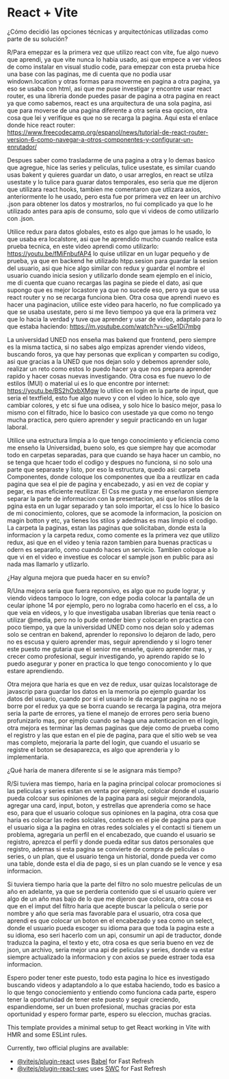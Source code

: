 # React + Vite

¿Cómo decidió las opciones técnicas y arquitectónicas utilizadas como parte de su solución?

 R/Para emepzar es la primera vez que utilizo react con vite, fue algo nuevo que aprendi, ya que vite nunca lo habia usado,
 asi que empece a ver videos de como instalar en visual studio code, para emepzar con esta prueba hice una base con las paginas, me di cuenta que no podia usar windown.location y otras formas para moverme
 en pagina a otra pagina, ya eso se usaba con html, asi que me puse investigar y encontre usar react router, es una libreria
 donde puedes pasar de pagina a otra pagina en react ya que como sabemos, react es una arquitectura de una sola pagina,
 asi que para moverse de una pagina diferente a otra seria esa opcion, otra cosa que lei y verifique es que no se recarga la pagina.
 Aqui esta el enlace donde hice react router: https://www.freecodecamp.org/espanol/news/tutorial-de-react-router-version-6-como-navegar-a-otros-componentes-y-configurar-un-enrutador/
 
Despues saber como trasladarme de una pagina a otra y lo demas basico que agregue, hice las series y peliculas, tulice usestate, es similar cuando usas bakent y quieres guardar un dato, o usar arreglos, en react se utilza usestate y lo tulice para guarar datos temporales, eso seria que me dijeron que utilizara react hooks, tambien me comentaron que utlizara axios, anteriormente lo he usado, pero esta fue por primera vez en leer un archivo .json para obtener los datos y mostrarlos, no fui complicado ya que lo he utilizado antes para apis de consumo, solo que vi videos de como utilizarlo con .json.

Utilice redux para datos globales, esto es algo que jamas lo he usado, lo que usaba era localstore, asi que he aprendido mucho cuando realice esta prueba tecnica, en este video aprendi como utilizarlo: https://youtu.be/fMiFnbufAP4 lo quise utilizar en un lugar pequeño y de prueba, ya que en backend he utilizado htpp.sesion para guardar la sesion del usuario, asi que hice algo similar con redux y guardar el nombre el usuario cuando inicia sesion y utilizarlo donde seam ejemplo en el inicio, me di cuenta que cuano recargas las pagina se piede el dato, asi que supongo que es mejor locastore ya que no sucede eso, pero ya que se usa react router y no se recarga funciona bien. Otra cosa que aprendi nuevo es hacer una paginacion, utilice este video para hacerlo, no fue complicado ya que se usaba usestate, pero si me llevo tiempoo ya que era la primera vez que lo hacia la verdad y tuve que aprender y usar de video, adaptalo para lo que estaba haciendo: https://m.youtube.com/watch?v=-uSe1Di7mbg 

La universidad UNED nos enseña mas bakend que frontend, pero siempre es la misma tactica, si no sabes algo empizas aprender viendo videos, buscando foros, ya que hay personas que explican y comparten su codigo, asi que gracias a la UNED que nos dejan solo y debemos aprender solo, realizar un reto como estos lo puedo hacer ya que nos prepara aprender rapido y hacer cosas nuevas investigando. Otra cosa es fue nuevo lo de estilos (MUI) o material ui es lo que encontre por internet: https://youtu.be/BS2hOxbXMgw lo utilice en login en la parte de input, que seria el textfield, esto fue algo nuevo y con el video lo hice, solo qye cambiar colores, y etc si fue una odisea, y solo hice lo basico mejor, pasa lo mismo con el filtrado, hice lo basico con usestade ya que como no tengo mucha practica, pero quiero aprender y seguir practicando en un lugar laboral.

Utilice una estructura limpia a lo que tengo conocimiento y eficiencia como me enseño la Universidad, bueno solo, es que siempre hay que acomodar todo en carpetas separadas, para que cuando se haya hacer un cambio, no se tenga que hcaer todo el codigo y despues no funciona, si no solo una parte que separaste y listo, por eso la estructura, quedo asi: carpeta Componentes, donde coloque los componentes que iba a reutlizar en cada pagina que sea el pie de pagina y encabezado, y asi en vez de copiar y pegar, es mas eficiente reutilizar. El Css me gusta y me enseñaron siempre separar la parte de informacion con la presentacion, asi que los stilos de la pgina esta en un lugar separado y tan solo importar, el css lo hice lo basico de mi conocimiento, colores, que se acomode la informacion, la posicion on magin botton y etc, ya tienes los stilos y adedmas es mas limpio el codigo. La carpeta la paginas, estan las paginas que solicitaban, donde esta la informacion y la carpeta redux, como comente es la primera vez que utilizo redux, asi que en el video y tenia razon tambien para buenas practicas u odern es separarlo, como cuando haces un servicio. Tambien coloque a lo que vi en el video e investiue es colocar el sample json en public para asi nada mas llamarlo y utlizarlo.

¿Hay alguna mejora que pueda hacer en su envío? 

R/Una mejora seria que fuera reponsivo, es algo que no pude lograr, y viendo videos tampoco lo logre, con edge podia colocar la pantalla de un ceular iphone 14 por ejemplo, pero no lograba como hacerlo en el css, a lo que veia en videos, y lo que investigaba usaban librerias que tenia react o utilizar @media, pero no lo pude enteder bien y colocarlo en practica con poco tiempo, ya que la universidad UNED como nos dejan solo y ademas solo se centran en bakend, aprender lo reponsivo lo dejaron de lado, pero no es escusa y quiero aprender mas, seguir aprendiendo y si logro tener este puesto me gutaria que el senior me enseñe, quiero aprender mas, y crecer como profesional, seguir investigando, yo aprendo rapido se lo puedo asegurar y poner en practica lo que tengo conocomiento y lo que estare aprendiendo.

Otra mejora que haria es que en vez de redux, usar quizas localstorage de javascrip para guardar los datos en la memoria po ejemplo guardar los datos del usuario, cuando por si el usuario le da recargar pagina no se borre por el redux ya que se borra cuando se recarga la pagina, otra mejora seria la parte de errores, ya tiene el manejo de errores pero seria bueno profunizarlo mas, por ejmplo cuando se haga una autenticacion en el login, otra mejora es terminar las demas paginas que deje como de prueba como el registro y las que estan en el pie de pagina, para que el sitio web se vea mas completo, mejoraria la parte del login, que cuando el usuario se registre el boton se desaparezca, es algo que aprenderia y lo implementaria.

¿Qué haría de manera diferente si se le asignara más tiempo?

R/Si tuviera mas tiempo, haria en la pagina principal colocar promociones si las peliculas y series estan en venta por ejemplo, cololcar donde el usuario pueda colcoar sus opiniones de la pagina para asi seguir mejorandola, agregar una card, input, boton, y estrellas que aprenderia como se hace eso, para que el usuario coloque sus opiniones en la pagina, otra cosa que haria es colocar las redes solciales, contacto en el pie de pagina para que el usuario siga a la pagina en otras redes solciales y el contacti si tienem un problema, agregaria un perfil en el encabezado, que cuando el usuario se registro, aprezca el perfil y donde pueda editar sus datos personales que registro, ademas si esta pagina se convierte de compra de peliculas o series, o un plan, que el usuario tenga un historial, donde pueda ver como una table, donde esta el dia de pago, si es un plan cuando se le vence y esa informacion.

Si tuviera tiempo haria que la parte del filtro no solo muestre peliculas de un año en adelante, ya que se perderia contenido que si el usuario quiere ver algo de un año mas bajo de lo que me dijeron que colocara, otra cosa es que en el imput del filtro haria que acepte buscar la pelicula o serie por nombre y año que seria mas favorable para el usuario, otra cosa que aprendi es que colocar un boton en el encabezado y sea como un select, donde el usuario pueda escoger su idioma para que toda la pagina este a su idioma, eso seri hacerlo com un api, consumir un api de traductor, donde traduzca la pagina, el texto y etc, otra cosa es que seria bueno en vez de json, un archivo, seria mejor una api de peliculas y series, donde va estar siempre actualizado la informacion y con axios se puede estraer toda esa informacion. 

Espero poder tener este puesto, todo esta pagina lo hice es investigado buscando videos y adaptandolo a lo que estaba haciendo, todo es basico a lo que tengo conociemiento y entiendo como funciona cada parte, espero tener la oportunidad de tener este puesto y seguir creciendo, espandiendome, ser un buen profesional, muchas gracias por esta oportunidad y espero formar parte, espero su eleccion, muchas gracias.










This template provides a minimal setup to get React working in Vite with HMR and some ESLint rules.

Currently, two official plugins are available:

- [@vitejs/plugin-react](https://github.com/vitejs/vite-plugin-react/blob/main/packages/plugin-react/README.md) uses [Babel](https://babeljs.io/) for Fast Refresh
- [@vitejs/plugin-react-swc](https://github.com/vitejs/vite-plugin-react-swc) uses [SWC](https://swc.rs/) for Fast Refresh
